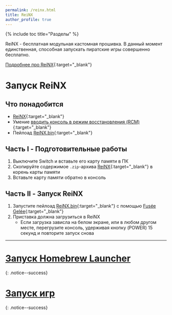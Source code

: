 ```yaml
---
permalink: /reinx.html
title: ReiNX
author_profile: true
---
```

{% include toc title="Разделы" %}

ReiNX - бесплатная модульная кастомная прошивка. В данный момент единственная, способная запускать пиратские игры совершенно бесплатно. 

[Подробнее про ReiNX](launch-cfw#reinx){:target="_blank"}

# Запуск ReiNX

## Что понадобится 

* [ReiNX](files/reinx.zip){:target="_blank"}
* Умение [вводить консоль в режим восстановления (RCM)](fusee-gelee#%D1%87%D0%B0%D1%81%D1%82%D1%8C-i---%D0%B2%D1%85%D0%BE%D0%B4-%D0%B2-rcm){:target="_blank"}
* Пейлоад [ReiNX.bin](files/ReiNX.bin){:target="_blank"}

## Часть I - Подготовительные работы

1. Выключите Switch и вставьте его карту памяти в ПК 
1. Скопируйте содержимое `.zip`-архива [ReiNX](files/reinx.zip){:target="_blank"} в корень карты памяти
1. Вставьте карту памяти обратно в консоль

## Часть II - Запуск ReiNX

1. Запустите пейлоад [ReiNX.bin](https://sx.xecuter.com/download/payload.bin){:target="_blank"} с помощью [Fusée Gelée](fusee-gelee){:target="_blank"}
1. Приставка должна загрузиться в ReiNX
	* Если загрузка зависла на белом экране, или в любом другом месте, перегрузите консоль, удерживая кнопку (POWER) 15 секунд и повторите запуск снова
	
___

# [Запуск Homebrew Launcher](launch-hbl#запуск-hbl-из-reinx-или-atmosphere)
{: .notice--success}
# [Запуск игр](nxshop)
{: .notice--success}